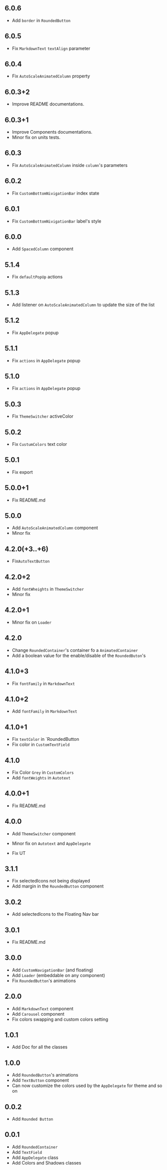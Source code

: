 ##  6.0.6

* Add `border` in `RoundedButton`

##  6.0.5

* Fix `MarkdownText` `textAlign` parameter

##  6.0.4

* Fix `AutoScaleAnimatedColumn` property

##  6.0.3+2

* Improve README documentations.

##  6.0.3+1

* Improve Components documentations.
* Minor fix on units tests.

##  6.0.3

* Fix `AutoScaleAnimatedColumn` inside `column`'s parameters

##  6.0.2

* Fix `CustomBottomNivigationBar` index state

##  6.0.1

* Fix `CustomBottomNivigationBar` label's style

##  6.0.0

* Add `SpacedColumn` component

##  5.1.4

* Fix `defaultPopUp` actions

##  5.1.3

* Add listener on `AutoScaleAnimatedColumn` to update the size of the list

##  5.1.2

* Fix `AppDelegate` popup

##  5.1.1

* Fix `actions` in `AppDelegate` popup

##  5.1.0

* Fix `actions` in `AppDelegate` popup

##  5.0.3

* Fix `ThemeSwitcher` activeColor

##  5.0.2

* Fix `CustumColors` text color

##  5.0.1

* Fix export

## 5.0.0+1

* Fix README.md

## 5.0.0

* Add `AutoScaleAnimatedColumn` component
* Minor fix

## 4.2.0(+3..+6)

* Fix`AutoTextButton`

## 4.2.0+2

* Add `fontWheights` in `ThemeSwitcher`
* Minor fix

## 4.2.0+1

* Minor fix on `Loader`

## 4.2.0

* Change `RoundedContainer`'s container fo a `AnimatedContainer`
* Add a boolean value for the enable/disable of the `RoundedButon`'s

## 4.1.0+3

* Fix `fontFamily` in `MarkdownText`

## 4.1.0+2

* Add `fontFamily` in `MarkdownText`

## 4.1.0+1

* Fix `textColor` in `RoundedButton
* Fix color in `CustomTextField`

## 4.1.0

* Fix Color `Grey` in `CustomColors`
* Add `fontWeights` in `Autotext`

## 4.0.0+1

* Fix README.md

## 4.0.0

* Add `ThemeSwitcher` component
* Minor fix on `Autotext` and `AppDelegate`

* Fix UT

## 3.1.1

* Fix selectedIcons not being displayed
* Add margin in the `RoundedButton` component

## 3.0.2

* Add selectedIcons to the Floating Nav bar

## 3.0.1

* Fix README.md

## 3.0.0

* Add `CustomNavigationBar` (and floating)
* Add `Loader` (embeddable on any component)
* Fix `RoundedButton`'s animations

## 2.0.0

* Add `MarkdownText` component
* Add `Carousel` component
* Fix colors swapping and custom colors setting

## 1.0.1

* Add Doc for all the classes

## 1.0.0

* Add `RoundedButton`'s animations
* Add `TextButton` component
* Can now customize the colors used by the `AppDelegate` for theme and so on

## 0.0.2

* Add `Rounded Button`

## 0.0.1

* Add `RoundedContainer`
* Add `TextField`
* Add `AppDelegate` class
* Add Colors and Shadows classes
